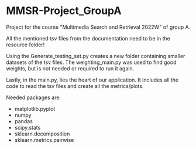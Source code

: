 # MMSR-Project_GroupA
Project for the course "Multimedia Search and Retrieval 2022W" of group A. 

All the mentioned tsv files from the documentation need to be in the resource folder!


Using the Generate_testing_set.py creates a new folder containing smaller datasets of the tsv files. 
The weighting_main.py was used to find good weights, but is not needed or required to run it again. 

Lastly, in the main.py, lies the heart of our application. It includes all the code to read the tsv files and create all
the metrics/plots. 

Needed packages are: 
* matplotlib.pyplot
* numpy 
* pandas 
* scipy.stats 
* sklearn.decomposition 
* sklearn.metrics.pairwise


